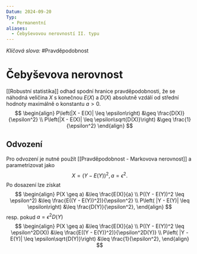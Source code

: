 ```yaml
---
Datum: 2024-09-20
Typ:
  - Permanentní
aliases:
  - Čebyševovou nerovností II. typu
---
```

*Klíčová slova:* #Pravděpodobnost
# Čebyševova nerovnost
[[Robustní statistika]] odhad spodní hranice pravděpodobnosti, že se náhodná veličina $X$ s konečnou $E(X)$ a $D(X)$ absolutně vzdálí od střední hodnoty maximálně o konstantu $a >0$.
$$
\begin{align}
P\left(|X - E(X)| \leq \epsilon\right)
  &\geq \frac{D(X)}{\epsilon^2} \\
P\left(|X - E(X)| \leq \epsilon\sqrt{D(X)}\right)
  &\geq \frac{1}{\epsilon^2}
\end{align}
$$
## Odvození
Pro odvození je nutné použít [[Pravděpodobnost - Markovova nerovnost]] a parametrizovat jako
$$
X = (Y - E(Y))^2, a = \epsilon^2.
$$
Po dosazení lze získat
$$
\begin{align}
P(X \geq a) &\leq \frac{E(X)}{a} \\
P((Y - E(Y))^2 \leq \epsilon^2)
  &\leq \frac{E((Y - E(Y))^2)}{\epsilon^2} \\
P\left( |Y - E(Y)| \leq \epsilon\right) &\leq \frac{D(Y)}{\epsilon^2},
\end{align}
$$
resp. pokud $a = \epsilon^2D(Y)$
$$
\begin{align}
P(X \geq a) &\leq \frac{E(X)}{a} \\
P((Y - E(Y))^2 \leq \epsilon^2D(X))
  &\leq \frac{E((Y - E(Y))^2)}{\epsilon^2D(Y)} \\
P\left( |Y - E(Y)| \leq \epsilon\sqrt{D(Y)}\right)
  &\leq \frac{1}{\epsilon^2},
\end{align}
$$
